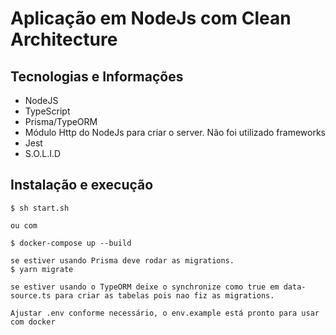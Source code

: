 
# Aplicação em NodeJs com Clean Architecture

## Tecnologias e Informações
- NodeJS
- TypeScript
- Prisma/TypeORM
- Módulo Http do NodeJs para criar o server. Não foi utilizado frameworks
- Jest
- S.O.L.I.D

## Instalação e execução
```
$ sh start.sh 

ou com 

$ docker-compose up --build

se estiver usando Prisma deve rodar as migrations.
$ yarn migrate

se estiver usando o TypeORM deixe o synchronize como true em data-source.ts para criar as tabelas pois nao fiz as migrations.

Ajustar .env conforme necessário, o env.example está pronto para usar com docker

```
